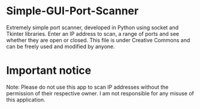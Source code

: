 # Simple-GUI-Port-Scanner
Extremely simple port scanner, developed in Python using socket and Tkinter libraries. Enter an IP address to scan, a range of ports and see whether they are open or closed.
This file is under Creative Commons and can be freely used and modified by anyone.

# Important notice
Note: Please do not use this app to scan IP addresses without the permission of their respective owner.
I am not responsible for any misuse of this application.
